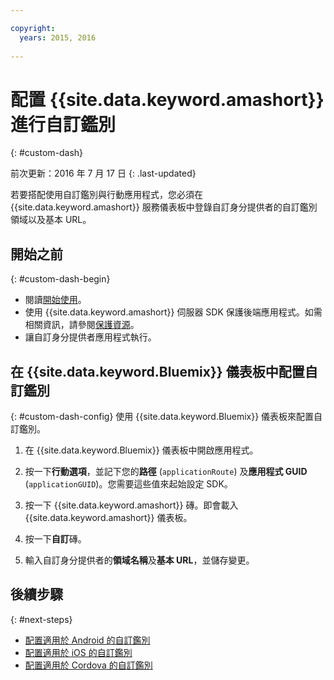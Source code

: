 ```yaml
---

copyright:
  years: 2015, 2016
  
---
```


# 配置 {{site.data.keyword.amashort}} 進行自訂鑑別
{: #custom-dash}

前次更新：2016 年 7 月 17 日
{: .last-updated}


若要搭配使用自訂鑑別與行動應用程式，您必須在 {{site.data.keyword.amashort}} 服務儀表板中登錄自訂身分提供者的自訂鑑別領域以及基本 URL。

## 開始之前
{: #custom-dash-begin}
* 閱讀[開始使用](index.html)。
* 使用 {{site.data.keyword.amashort}} 伺服器 SDK 保護後端應用程式。如需相關資訊，請參閱[保護資源](protecting-resources.html)。
* 讓自訂身分提供者應用程式執行。

## 在 {{site.data.keyword.Bluemix}} 儀表板中配置自訂鑑別
{: #custom-dash-config}
使用 {{site.data.keyword.Bluemix}} 儀表板來配置自訂鑑別。

1. 在 {{site.data.keyword.Bluemix}} 儀表板中開啟應用程式。

1. 按一下**行動選項**，並記下您的**路徑** (`applicationRoute`) 及**應用程式 GUID** (`applicationGUID`)。您需要這些值來起始設定 SDK。

1. 按一下 {{site.data.keyword.amashort}} 磚。即會載入 {{site.data.keyword.amashort}} 儀表板。

1. 按一下**自訂**磚。

1. 輸入自訂身分提供者的**領域名稱**及**基本 URL**，並儲存變更。

## 後續步驟
{: #next-steps}
* [配置適用於 Android 的自訂鑑別](custom-auth-android.html)
* [配置適用於 iOS 的自訂鑑別](custom-auth-ios.html)
* [配置適用於 Cordova 的自訂鑑別](custom-auth-cordova.html)
